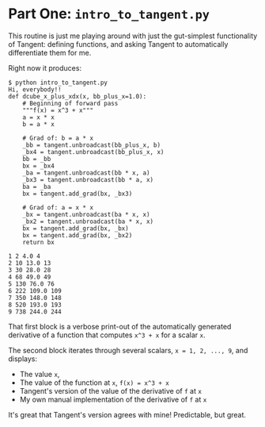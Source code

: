 # Part One: `intro_to_tangent.py`

This routine is just me playing around with just the gut-simplest functionality
of Tangent: defining functions, and asking Tangent to automatically
differentiate them for me.

Right now it produces:

```
$ python intro_to_tangent.py
Hi, everybody!!
def dcube_x_plus_xdx(x, bb_plus_x=1.0):
    # Beginning of forward pass
    """f(x) = x^3 + x"""
    a = x * x
    b = a * x

    # Grad of: b = a * x
    _bb = tangent.unbroadcast(bb_plus_x, b)
    _bx4 = tangent.unbroadcast(bb_plus_x, x)
    bb = _bb
    bx = _bx4
    _ba = tangent.unbroadcast(bb * x, a)
    _bx3 = tangent.unbroadcast(bb * a, x)
    ba = _ba
    bx = tangent.add_grad(bx, _bx3)

    # Grad of: a = x * x
    _bx = tangent.unbroadcast(ba * x, x)
    _bx2 = tangent.unbroadcast(ba * x, x)
    bx = tangent.add_grad(bx, _bx)
    bx = tangent.add_grad(bx, _bx2)
    return bx

1 2 4.0 4
2 10 13.0 13
3 30 28.0 28
4 68 49.0 49
5 130 76.0 76
6 222 109.0 109
7 350 148.0 148
8 520 193.0 193
9 738 244.0 244
```

That first block is a verbose print-out of the automatically generated
derivative of a function that computes `x^3 + x` for a scalar `x`.

The second block iterates through several scalars, `x = 1, 2, ..., 9`, and
displays:
* The value `x`,
* The value of the function at `x`, `f(x) = x^3 + x`
* Tangent's version of the value of the derivative of `f` at `x`
* My own manual implementation of the derivative of `f` at `x`

It's great that Tangent's version agrees with mine!  Predictable, but great.
